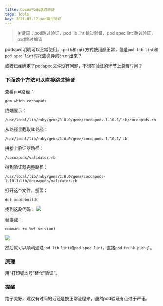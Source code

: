 ```yaml
---
title: CocoaPods跳过验证
tags: Tools
key: 2021-03-12-pod跳过验证
---
```

> 关键词：pod跳过验证，pod lib lint 跳过验证，pod spec lint 跳过验证，pod跳过编译

podspec明明可以正常使用，`:path`和`:git`方式使用都正常，但是`pod lib lint`和`pod spec lint`时报些诡异的Error出来？

或者已经确定了podspec文件没有问题，不想在验证的环节上浪费时间？

### 下面这个方法可以直接跳过验证

查看pod路径：

```
gem which cocoapods
```
终端显示：

```
/usr/local/lib/ruby/gems/3.0.0/gems/cocoapods-1.10.1/lib/cocoapods.rb
```

从路径里截取lib路径：

```
/usr/local/lib/ruby/gems/3.0.0/gems/cocoapods-1.10.1/lib
```

拼接上验证器路径：

```
/cocoapods/validator.rb
```

得到验证器完整路径：

```
/usr/local/lib/ruby/gems/3.0.0/gems/cocoapods-1.10.1/lib/cocoapods/validator.rb
```

打开这个文件，搜索：

```
def xcodebuild(
```

找到这段代码：
<img src="https://image.oldboard.tech/blog/WX20210311-005433@2x.png">

替换成：

```
command += %w(-version)
```

<img src="https://image.oldboard.tech/blog/WX20210311-005316@2x.png">

然后就可以顺利通过`pod lib lint`和`pod spec lint`，直接`pod trunk push`了。

### 原理

用“打印版本号”替代“验证”。  

### 提醒

路子太野，建议有时间的话还是按正常流程来，虽然pod验证有点过于严谨。






